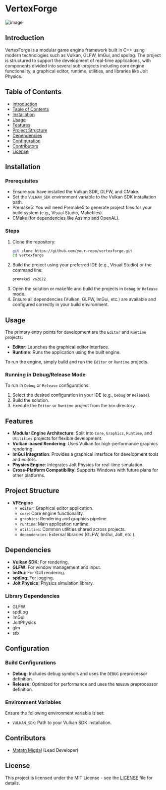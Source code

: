 # VertexForge

![image](https://github.com/matan45/VertexForge/blob/imgui/resources/editor/VertexForge-logo.png)

## Introduction
VertexForge is a modular game engine framework built in C++ using modern technologies such as Vulkan, GLFW, ImGui, and spdlog. The project is structured to support the development of real-time applications, with components divided into several sub-projects including core engine functionality, a graphical editor, runtime, utilities, and libraries like Jolt Physics.

## Table of Contents
- [Introduction](#introduction)
- [Table of Contents](#table-of-contents)
- [Installation](#installation)
- [Usage](#usage)
- [Features](#features)
- [Project Structure](#project-structure)
- [Dependencies](#dependencies)
- [Configuration](#configuration)
- [Contributors](#contributors)
- [License](#license)

## Installation

### Prerequisites
- Ensure you have installed the Vulkan SDK, GLFW, and CMake.
- Set the `VULKAN_SDK` environment variable to the Vulkan SDK installation path.
- Premake5: You will need Premake5 to generate project files for your build system (e.g., Visual Studio, Makefiles).
- CMake (for dependencies like Assimp and OpenAL).

### Steps
1. Clone the repository:
    ```bash
    git clone https://github.com/your-repo/vertexforge.git
    cd vertexforge
    ```
2. Build the project using your preferred IDE (e.g., Visual Studio) or the command line:
    ```bash
    premake5 vs2022
    ```
3. Open the solution or makefile and build the projects in `Debug` or `Release` mode.
4. Ensure all dependencies (Vulkan, GLFW, ImGui, etc.) are available and configured correctly in your build environment.

## Usage
The primary entry points for development are the `Editor` and `Runtime` projects:
- **Editor**: Launches the graphical editor interface.
- **Runtime**: Runs the application using the built engine.

To run the engine, simply build and run the `Editor` or `Runtime` projects.

### Running in Debug/Release Mode
To run in `Debug` or `Release` configurations:
1. Select the desired configuration in your IDE (e.g., `Debug` or `Release`).
2. Build the solution.
3. Execute the `Editor` or `Runtime` project from the `bin` directory.

## Features
- **Modular Engine Architecture**: Split into `Core`, `Graphics`, `Runtime`, and `Utilities` projects for flexible development.
- **Vulkan-based Rendering**: Uses Vulkan for high-performance graphics rendering.
- **ImGui Integration**: Provides a graphical interface for development tools and editors.
- **Physics Engine**: Integrates Jolt Physics for real-time simulation.
- **Cross-Platform Compatibility**: Supports Windows with future plans for other platforms.

## Project Structure
- **VFEngine**
  - `editor`: Graphical editor application.
  - `core`: Core engine functionality.
  - `graphics`: Rendering and graphics pipeline.
  - `runtime`: Main application runtime.
  - `utilities`: Common utilities shared across projects.
  - `dependencies`: External libraries (GLFW, ImGui, Jolt, etc.).
  
## Dependencies
- **Vulkan SDK**: For rendering.
- **GLFW**: For window management and input.
- **ImGui**: For GUI rendering.
- **spdlog**: For logging.
- **Jolt Physics**: Physics simulation library.

### Library Dependencies
- GLFW
- spdLog
- ImGui
- JoltPhysics
- glm
- stb

## Configuration
### Build Configurations
- **Debug**: Includes debug symbols and uses the `DEBUG` preprocessor definition.
- **Release**: Optimized for performance and uses the `NDEBUG` preprocessor definition.

### Environment Variables
Ensure the following environment variable is set:
- `VULKAN_SDK`: Path to your Vulkan SDK installation.

## Contributors
- [Matatn Migdal](https://github.com/matan45) (Lead Developer)


## License
This project is licensed under the MIT License - see the [LICENSE](LICENSE) file for details.
